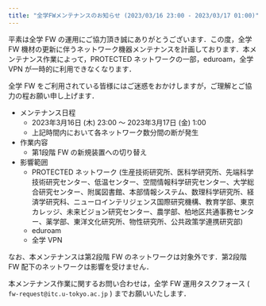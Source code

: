```yaml
---
title: "全学FWメンテナンスのお知らせ (2023/03/16 23:00 - 2023/03/17 01:00)"
---
```


平素は全学 FW の運用にご協力頂き誠にありがとうございます．この度，全学 FW 機材の更新に伴うネットワーク機器メンテナンスを計画しております．本メンテナンス作業によって，PROTECTED ネットワークの一部，eduroam，全学 VPN が一時的に利用できなくなります．

全学 FW をご利用されている皆様にはご迷惑をおかけしますが，ご理解とご協力の程お願い申し上げます．

- メンテナンス日程
    - 2023年3月16日 (木) 23:00 〜 2023年3月17日 (金) 1:00
    - 上記時間内において各ネットワーク数分間の断が発生
- 作業内容
    - 第1段階 FW の新規装置への切り替え
- 影響範囲
    - PROTECTED ネットワーク (生産技術研究所、医科学研究所、先端科学技術研究センター、低温センター、空間情報科学研究センター、大学総合研究センター、附属図書館、本部情報システム、数理科学研究所、経済学研究科、ニューロインテリジェンス国際研究機構、教育学部、東京カレッジ、未来ビジョン研究センター、農学部、柏地区共通事務センター、薬学部、東洋文化研究所、物性研究所、公共政策学連携研究部)
    - eduroam
    - 全学 VPN

なお、本メンテナンスは第2段階 FW のネットワークは対象外です．第2段階 FW 配下のネットワークは影響を受けません．

本メンテナンス作業に関するお問い合わせは，全学 FW 運用タスクフォース ( `fw-request@itc.u-tokyo.ac.jp` ) までお願いいたします．
